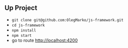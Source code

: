 ## Up Project

- `git clone git@github.com:OlegMarko/js-framework.git`
- `cd js-framework`
- `npm install`
- `npm start`
- go to route  [http://localhost:4200](http://localhost:4200)